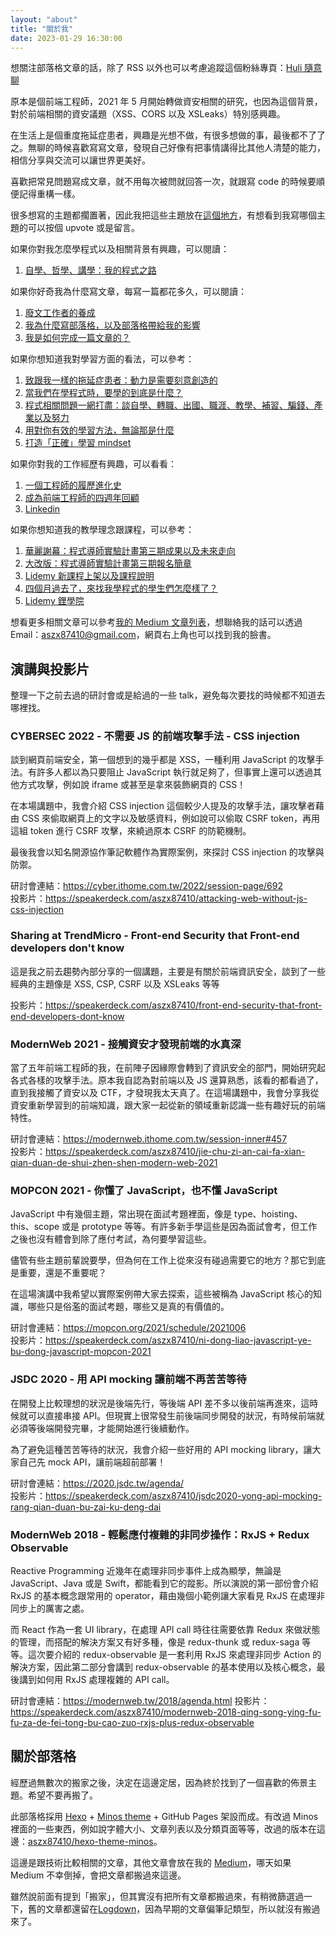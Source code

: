 ```yaml
---
layout: "about"
title: "關於我"
date: 2023-01-29 16:30:00
---
```


想關注部落格文章的話，除了 RSS 以外也可以考慮追蹤這個粉絲專頁：[Huli 隨意聊](https://www.facebook.com/huli.blog)

原本是個前端工程師，2021 年 5 月開始轉做資安相關的研究，也因為這個背景，對於前端相關的資安議題（XSS、CORS 以及 XSLeaks）特別感興趣。

在生活上是個重度拖延症患者，興趣是光想不做，有很多想做的事，最後都不了了之。無聊的時候喜歡寫寫文章，發現自己好像有把事情講得比其他人清楚的能力，相信分享與交流可以讓世界更美好。

喜歡把常見問題寫成文章，就不用每次被問就回答一次，就跟寫 code 的時候要順便記得重構一樣。

很多想寫的主題都擱置著，因此我把這些主題放在[這個地方](https://github.com/aszx87410/blog/discussions)，有想看到我寫哪個主題的可以按個 upvote 或是留言。

如果你對我怎麼學程式以及相關背景有興趣，可以閱讀：

1. [自學、哲學、講學：我的程式之路](https://medium.com/hulis-blog/the-programming-journey-1-b9b19c0ef05b)

如果你好奇我為什麼寫文章，每寫一篇都花多久，可以閱讀：

1. [廢文工作者的養成](https://medium.com/@hulitw/%E5%BB%A2%E6%96%87%E5%B7%A5%E4%BD%9C%E8%80%85%E7%9A%84%E9%A4%8A%E6%88%90-d05a5b7e539)
2. [我為什麼寫部落格，以及部落格帶給我的影響](https://medium.com/@hulitw/blog-e7a23a74ae2b)
3. [我是如何完成一篇文章的？](https://medium.com/@hulitw/how-do-i-write-965328ae91fe)

如果你想知道我對學習方面的看法，可以參考：

1. [致跟我一樣的拖延症患者：動力是需要刻意創造的](https://medium.com/hulis-blog/procrastination-ba12754ada49)
2. [當我們在學程式時，要學的到底是什麼？](https://medium.com/@hulitw/learn-coding-9c572c2fb2)
3. [程式相關問題一網打盡：談自學、轉職、出國、職涯、教學、補習、騙錢、產業以及努力](https://medium.com/hulis-blog/qa-be72946f0b23)
4. [用對你有效的學習方法，無論那是什麼](https://medium.com/@hulitw/learning-c6656ef14cd4)
5. [打造「正確」學習 mindset](https://medium.com/@hulitw/mindset-36c163303217)

如果你對我的工作經歷有興趣，可以看看：

1. [一個工程師的履歷進化史](https://medium.com/hulis-blog/resume-evolution-4c337ff30729)
2. [成為前端工程師的四週年回顧](https://medium.com/hulis-blog/4-years-review-7fb7edc52687?source=friends_link&sk=8a0099e4e8a8245f93ed140444669cd2)
3. [Linkedin](http://goo.gl/ar5yhh)

如果你想知道我的教學理念跟課程，可以參考：

1. [華麗謝幕：程式導師實驗計畫第三期成果以及未來走向](https://medium.com/@hulitw/mentor-program-3rd-result-df178bb55f4)
2. [大改版：程式導師實驗計畫第三期報名簡章](https://medium.com/hulis-blog/mentor-program-3rd-47a2e85e33b3)
3. [Lidemy 新課程上架以及課程說明](https://medium.com/@hulitw/lidemy-courses-fda610c7ff9b)
4. [四個月過去了，來找我學程式的學生們怎麼樣了？](https://medium.com/hulis-blog/mentor-program-2nd-review-e7c15f24dfb8)
5. [Lidemy 鋰學院](https://lidemy.com)

想看更多相關文章可以參考[我的 Medium 文章列表](https://github.com/aszx87410/blog/blob/master/medium.md)，想聯絡我的話可以透過 Email：aszx87410@gmail.com，網頁右上角也可以找到我的臉書。

## 演講與投影片

整理一下之前去過的研討會或是給過的一些 talk，避免每次要找的時候都不知道去哪裡找。

### CYBERSEC 2022 - 不需要 JS 的前端攻擊手法 - CSS injection

談到網頁前端安全，第一個想到的幾乎都是 XSS，一種利用 JavaScript 的攻擊手法。有許多人都以為只要阻止 JavaScript 執行就足夠了，但事實上還可以透過其他方式攻擊，例如說 iframe 或甚至是拿來裝飾網頁的 CSS！

在本場講題中，我會介紹 CSS injection 這個較少人提及的攻擊手法，讓攻擊者藉由 CSS 來偷取網頁上的文字以及敏感資料，例如說可以偷取 CSRF token，再用這組 token 進行 CSRF 攻擊，來繞過原本 CSRF 的防範機制。

最後我會以知名開源協作筆記軟體作為實際案例，來探討 CSS injection 的攻擊與防禦。

研討會連結：https://cyber.ithome.com.tw/2022/session-page/692  
投影片：https://speakerdeck.com/aszx87410/attacking-web-without-js-css-injection

### Sharing at TrendMicro - Front-end Security that Front-end developers don't know

這是我之前去趨勢內部分享的一個講題，主要是有關於前端資訊安全，談到了一些經典的主題像是 XSS, CSP, CSRF 以及 XSLeaks 等等

投影片：https://speakerdeck.com/aszx87410/front-end-security-that-front-end-developers-dont-know

### ModernWeb 2021 - 接觸資安才發現前端的水真深

當了五年前端工程師的我，在前陣子因緣際會轉到了資訊安全的部門，開始研究起各式各樣的攻擊手法。原本我自認為對前端以及 JS 還算熟悉，該看的都看過了，直到我接觸了資安以及 CTF，才發現我太天真了。在這場講題中，我會分享我從資安重新學習到的前端知識，跟大家一起從新的領域重新認識一些有趣好玩的前端特性。

研討會連結：https://modernweb.ithome.com.tw/session-inner#457  
投影片：https://speakerdeck.com/aszx87410/jie-chu-zi-an-cai-fa-xian-qian-duan-de-shui-zhen-shen-modern-web-2021

### MOPCON 2021 - 你懂了 JavaScript，也不懂 JavaScript

JavaScript 中有幾個主題，常出現在面試考題裡面，像是 type、hoisting、this、scope 或是 prototype 等等。有許多新手學這些是因為面試會考，但工作之後也沒有體會到除了應付考試，為何要學習這些。

儘管有些主題前輩說要學，但為何在工作上從來沒有碰過需要它的地方？那它到底是重要，還是不重要呢？

在這場演講中我希望以實際案例帶大家去探索，這些被稱為 JavaScript 核心的知識，哪些只是俗濫的面試考題，哪些又是真的有價值的。

研討會連結：https://mopcon.org/2021/schedule/2021006  
投影片：https://speakerdeck.com/aszx87410/ni-dong-liao-javascript-ye-bu-dong-javascript-mopcon-2021

### JSDC 2020 - 用 API mocking 讓前端不再苦苦等待

在開發上比較理想的狀況是後端先行，等後端 API 差不多以後前端再進來，這時候就可以直接串接 API。但現實上很常發生前後端同步開發的狀況，有時候前端就必須等後端開發完畢，才能開始進行後續動作。

為了避免這種苦苦等待的狀況，我會介紹一些好用的 API mocking library，讓大家自己先 mock API，讓前端超前部署！

研討會連結：https://2020.jsdc.tw/agenda/  
投影片：https://speakerdeck.com/aszx87410/jsdc2020-yong-api-mocking-rang-qian-duan-bu-zai-ku-deng-dai

### ModernWeb 2018 - 輕鬆應付複雜的非同步操作：RxJS + Redux Observable

Reactive Programming 近幾年在處理非同步事件上成為顯學，無論是 JavaScript、Java 或是 Swift，都能看到它的蹤影。所以演說的第一部份會介紹 RxJS 的基本概念跟常用的 operator，藉由幾個小範例讓大家看見 RxJS 在處理非同步上的厲害之處。

而 React 作為一套 UI library，在處理 API call 時往往需要依靠 Redux 來做狀態的管理，而搭配的解決方案又有好多種，像是 redux-thunk 或 redux-saga 等等。這次要介紹的 redux-observable 是一套利用 RxJS 來處理非同步 Action 的解決方案，因此第二部分會講到 redux-observable 的基本使用以及核心概念，最後講到如何用 RxJS 處理複雜的 API call。

研討會連結：https://modernweb.tw/2018/agenda.html
投影片：https://speakerdeck.com/aszx87410/modernweb-2018-qing-song-ying-fu-fu-za-de-fei-tong-bu-cao-zuo-rxjs-plus-redux-observable


## 關於部落格

經歷過無數次的搬家之後，決定在這邊定居，因為終於找到了一個喜歡的佈景主題。希望不要再搬了。

此部落格採用 [Hexo](http://hexo.io/) + [Minos theme](http://github.com/ppoffice/hexo-theme-minos) + GitHub Pages 架設而成。有改過 Minos 裡面的一些東西，例如說字體大小、文章列表以及分類頁面等等，改過的版本在這邊：[aszx87410/hexo-theme-minos](https://github.com/aszx87410/hexo-theme-minos)。

這邊是跟技術比較相關的文章，其他文章會放在我的 [Medium](https://medium.com/@hulitw)，哪天如果 Medium 不幸倒掉，會把文章都搬過來這邊。

雖然說前面有提到「搬家」，但其實沒有把所有文章都搬過來，有稍微篩選過一下，舊的文章都還留在[Logdown](http://huli.logdown.com/)，因為早期的文章偏筆記類型，所以就沒有搬過來了。
